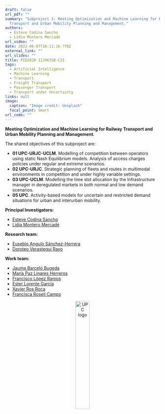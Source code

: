 ```yaml
---
draft: false
url_pdf: ""
summary: "Subproject 1: Meeting Optimization and Machine Learning for Railway
  Transport and Urban Mobility Planning and Management."
authors:
  - Esteve Codina Sancho
  - Lídia Montero Mercadé
url_video: ""
date: 2022-06-07T16:11:16.776Z
external_link: ""
url_slides: ""
title: PID2020-112967GB-C31
tags:
  - Artificial Intelligence
  - Machine Learning
  - Transport
  - Freight Transport
  - Passenger Transport
  - Transport under Uncertainty
links: null
image:
  caption: "Image credit: Unsplash"
  focal_point: Smart
url_code: ""
---
```

**Meeting Optimization and Machine Learning for Railway Transport and Urban Mobility Planning and Management.**

The shared objectives of this subproject are:

* **01 UPC-URJC-UCLM**. Modelling of competition between operators using static Nash Equilibrium models. Analysis of access charges policies under regular and extreme scenarios.
* **02 UPC-URJC**. Strategic planning of fleets and routes in multimodal environments in competition and under highly variable settings.
* **03 UPC-UCLM**. Modelling the time slot allocation by the Infrastructure manager in deregulated markets in both normal and low demand scenarios.
* **05 UPC**. Activity-based models for uncertain and restricted demand situations for urban and interurban mobility.

**Principal Investigators:**

* [Esteve Codina Sancho](/author/esteve-codina-sancho/)
* [Lídia Montero Mercadé](/author/lidia-montero-mercade/)

**Research team:**

* [](/author/esteve-codina-sancho/)[Eusebio Angulo Sánchez-Herrera](/author/eusebio-angulo-sanchez-herrera)
* [Doroteo Verastegui Rayo](/author/doroteo-verastegui-rayo)

**Work team:**

* [Jaume Barceló Bugeda](/author/jaume-barcelo-bugeda)
* [María Paz Linares Herreros](/author/maria-paz-linares-herreros)
* [Francisco López Ramos](/author/francisco-lopez-ramos)
* [Ester Lorente García](/author/ester-lorente-garcia)
* [Xavier Ros Roca](/author/xavier-ros-roca)
* [Francisca Rosell Camps](/author/francisca-rosell-camps)

<center><a href="https://www.upc.edu" target="_blank"><img src="/files/images/UPC.png" alt="UPC logo" style="display:inline-block;width:30%;height:auto;"></a></center>